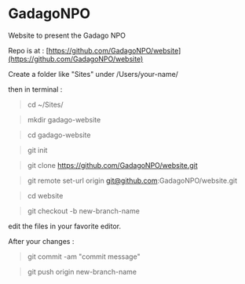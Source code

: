 # GadagoNPO
Website to present the Gadago NPO

Repo is at : [https://github.com/GadagoNPO/website](https://github.com/GadagoNPO/website)

Create a folder like "Sites" under /Users/your-name/

then in terminal : 
> cd ~/Sites/

> mkdir gadago-website

> cd gadago-website

> git init

> git clone https://github.com/GadagoNPO/website.git

> git remote set-url origin git@github.com:GadagoNPO/website.git

> cd website

> git checkout -b new-branch-name

edit the files in your favorite editor.

After your changes : 
> git commit -am "commit message"

> git push origin new-branch-name


